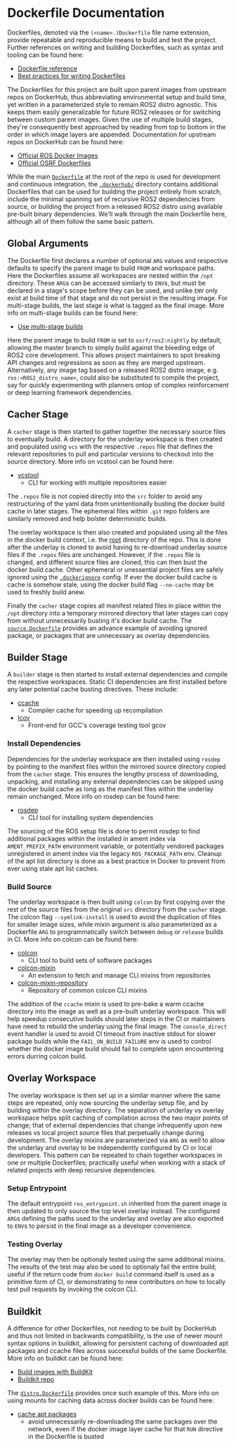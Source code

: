 # Dockerfile Documentation

Dockerfiles, denoted via the `(<name>.)Dockerfile` file name extension, provide repeatable and reproducible means to build and test the project. Further references on writing and building Dockerfiles, such as syntax and tooling can be found here:

* [Dockerfile reference
](https://docs.docker.com/engine/reference/builder)
* [Best practices for writing Dockerfiles
](https://docs.docker.com/develop/develop-images/dockerfile_best-practices)

The Dockerfiles for this project are built upon parent images from upstream repos on DockerHub, thus abbreviating environmental setup and build time, yet written in a parameterized style to remain ROS2 distro agnostic. This keeps them easily generalizable for future ROS2 releases or for switching between custom parent images. Given the use of multiple build stages, they're consequently best approached by reading from top to bottom in the order in which image layers are appended. Documentation for upstream repos on DockerHub can be found here:

* [Official ROS Docker Images](https://hub.docker.com/_/ros)
* [Official OSRF Dockerfiles](https://github.com/osrf/docker_images)

While the main [`Dockerfile`](/Dockerfile) at the root of the repo is used for development and continuous integration, the [`.dockerhub/`](/.dockerhub) directory contains additional Dockerfiles that can be used for building the project entirely from scratch, include the minimal spanning set of recursive ROS2 dependencies from source, or building the project from a released ROS2 distro using available pre-built binary dependencies. We'll walk through the main Dockerfile here, although all of them follow the same basic pattern.

## Global Arguments

The Dockerfile first declares a number of optional `ARG` values and respective defaults to specify the parent image to build `FROM` and workspace paths. Here the Dockerfiles assume all workspaces are nested within the `/opt` directory. These `ARG`s can be accessed similarly to `ENV`s, but must be declared in a stage's scope before they can be used, and unlike `ENV` only exist at build time of that stage and do not persist in the resulting image. For multi-stage builds, the last stage is what is tagged as the final image. More info on multi-stage builds can be found here: 

* [Use multi-stage builds
](https://docs.docker.com/develop/develop-images/multistage-build)

Here the parent image to build `FROM` is set to `osrf/ros2:nightly` by default, allowing the master branch to simply build against the bleeding edge of ROS2 core development. This allows project maintainers to spot breaking API changes and regressions as soon as they are merged upstream. Alternatively, any image tag based on a released ROS2 distro image, e.g. `ros:<ROS2_distro_name>`, could also be substituted to compile the project, say for quickly experimenting with planners ontop of complex reinforcement or deep learning framework dependencies.

## Cacher Stage

A `cacher` stage is then started to gather together the necessary source files to eventually build. A directory for the underlay workspace is then created and populated using `vcs` with the respective `.repos` file that defines the relevant repositories to pull and particular versions to checkout into the source directory. More info on vcstool can be found here: 

* [vcstool](https://github.com/dirk-thomas/vcstool)
  * CLI for working with multiple repositories easier

The `.repos` file is not copied directly into the `src` folder to avoid any restructuring of the yaml data from unintentionally busting the docker build cache in later stages. The ephemeral files within `.git` repo folders are similarly removed and help bolster deterministic builds. 

The overlay workspace is then also created and populated using all the files in the docker build context, i.e. the [root](/) directory of the repo. This is done after the underlay is cloned to avoid having to re-download underlay source files if the `.repos` files are unchanged. However, if the `.repos` file is changed, and different source files are cloned, this can then bust the docker build cache. Other ephemeral or unessential project files are safely ignored using the [`.dockerignore`](/.dockerignore) config. If ever the docker build cache is cache is somehow stale, using the docker build flag `--no-cache` may be used to freshly build anew.

Finally the `cacher` stage copies all manifest related files in place within the `/opt` directory into a temporary mirrored directory that later stages can copy from without unnecessarily busting it's docker build cache. The [`source.Dockerfile`](/.dockerhub/source.Dockerfile) provides an advance example of avoiding ignored package, or packages that are unnecessary as overlay dependencies.

## Builder Stage

A `builder` stage is then started to install external dependencies and compile the respective workspaces. Static CI dependencies are first installed before any later potential cache busting directives. These include:

* [ccache](https://ccache.dev)
  * Compiler cache for speeding up recompilation
* [lcov](http://ltp.sourceforge.net/coverage/lcov.php)
  * Front-end for GCC's coverage testing tool gcov

### Install Dependencies

Dependencies for the underlay workspace are then installed using `rosdep` by pointing to the manifest files within the mirrored source directory copied from the `cacher` stage. This ensures the lengthy process of downloading, unpacking, and installing any external dependencies can be skipped using the docker build cache as long as the manifest files within the underlay remain unchanged. More info on rosdep can be found here:

* [rosdep](http://wiki.ros.org/rosdep)
  * CLI tool for installing system dependencies 

The sourcing of the ROS setup file is done to permit rosdep to find additional packages within the installed in ament index via `AMENT_PREFIX_PATH` environment variable, or potentially vendored packages unregistered in ament index via the legacy `ROS_PACKAGE_PATH` env. Cleanup of the apt list directory is done as a best practice in Docker to prevent from ever using stale apt list caches.

### Build Source

The underlay workspace is then built using `colcon` by first copying over the rest of the source files from the original `src` directory from the `cacher` stage. The colcon flag `--symlink-install` is used to avoid the duplication of files for smaller image sizes, while mixin argument is also parameterized as a Dockerfile `ARG` to programmatically switch between `debug` or `release` builds in CI. More info on colcon can be found here:

* [colcon](https://colcon.readthedocs.io/en/released)
  * CLI tool to build sets of software packages
* [colcon-mixin](https://github.com/colcon/colcon-mixin)
  * An extension to fetch and manage CLI mixins from repositories
* [colcon-mixin-repository](https://github.com/colcon/colcon-mixin-repository)
  * Repository of common colcon CLI mixins

The addition of the `ccache` mixin is used to pre-bake a warm ccache directory into the image as well as a pre-built underlay workspace. This will help speedup consecutive builds should later steps in the CI or maintainers have need to rebuild the underlay using the final image. The `console_direct` event handler is used to avoid CI timeout from inactive stdout for slower package builds while the `FAIL_ON_BUILD_FAILURE` env is used to control whether the docker image build should fail to complete upon encountering errors durring colcon build.

## Overlay Workspace

The overlay workspace is then set up in a similar manner where the same steps are repeated, only now sourcing the underlay setup file, and by building within the overlay directory. The separation of underlay vs overlay workspace helps split caching of compilation across the two major points of change; that of external dependencies that change infrequently upon new releases vs local project source files that perpetually change during development. The overlay mixins are parameterized via `ARG` as well to allow the underlay and overlay to be independently configured by CI or local developers. This pattern can be repeated to chain together workspaces in one or multiple Dockerfiles; practically useful when working with a stack of related projects with deep recursive dependencies.

### Setup Entrypoint

The default entrypoint `ros_entrypoint.sh` inherited from the parent image is then updated to only source the top level overlay instead. The configured `ARG`s defining the paths used to the underlay and overlay are also exported to `ENV`s to persist in the final image as a developer convenience.

### Testing Overlay

The overlay may then be optionaly tested using the same additional mixins. The results of the test may also be used to optionaly fail the entire build; useful if the return code from `docker build` command itself is used as a primitive form of CI, or demonstrating to new contributors on how to locally test pull requests by invoking the colcon CLI.

## Buildkit

A difference for other Dockerfiles, not needing to be built by DockerHub and thus not limited in backwards compatibility, is the use of newer mount syntax options in buildkit, allowing for persistent caching of downloaded apt packages and ccache files across successful builds of the same Dockerfile. More info on buildkit can be found here: 

* [Build images with BuildKit
](https://docs.docker.com/develop/develop-images/build_enhancements)
* [Buildkit repo](https://github.com/moby/buildkit)

The [`distro.Dockerfile`](/.dockerhub/distro.Dockerfile) provides once such example of this. More info on using mounts for caching data across docker builds can be found here:

* [cache apt packages](https://github.com/moby/buildkit/blob/master/frontend/dockerfile/docs/experimental.md#example-cache-apt-packages)
  * avoid unnecessarily re-downloading the same packages over the network, even if the docker image layer cache for that `RUN` directive in the Dockerfile is busted
